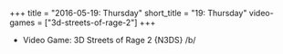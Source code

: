 +++
title = "2016-05-19: Thursday"
short_title = "19: Thursday"
video-games = ["3d-streets-of-rage-2"]
+++


* Video Game: 3D Streets of Rage 2 {N3DS} /b/